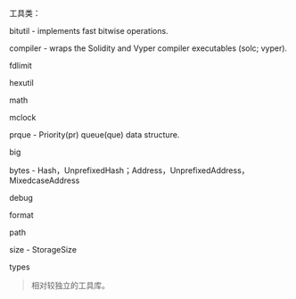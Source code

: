 工具类：

bitutil - implements fast bitwise operations.

compiler - wraps the Solidity and Vyper compiler executables \(solc; vyper\).

fdlimit

hexutil

math

mclock

prque - Priority\(pr\) queue\(que\) data structure.

big

bytes - Hash，UnprefixedHash；Address，UnprefixedAddress，MixedcaseAddress

debug

format

path

size - StorageSize

types

> 相对较独立的工具库。



